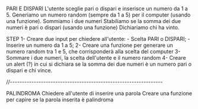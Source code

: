 PARI E DISPARI
L'utente sceglie pari o dispari e inserisce un numero da 1 a 5.
Generiamo un numero random (sempre da 1 a 5) per il computer (usando una funzione).
Sommiamo i due numeri
Stabiliamo se la somma dei due numeri è pari o dispari (usando una funzione)
Dichiariamo chi ha vinto.

STEP
1- Creare due input per chiedere all'utente:
    - Scelta PARI o DISPARI;
    - Inserire un numero da 1 a 5;
2- Creare una funzione per generare un numero random tra 1 e 5, che corrisponderà alla scelta del computer
3- Sommare i due numeri, la scelta dell'utente e il numero random
4- Creare un alert (?) in cui si dichiara se la somma dei due numeri è un numero pari o dispari e chi vince.

//----------------------------------------------------------------

PALINDROMA
Chiedere all'utente di inserire una parola
Creare una funzione per capire se la parola inserita è palindroma